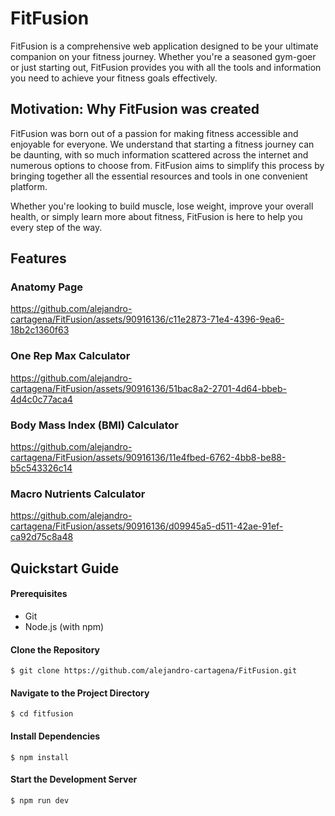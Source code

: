 # FitFusion

FitFusion is a comprehensive web application designed to be your ultimate companion on your fitness journey. 
Whether you're a seasoned gym-goer or just starting out, FitFusion provides you with all the tools and information 
you need to achieve your fitness goals effectively.

## Motivation: Why FitFusion was created 

FitFusion was born out of a passion for making fitness accessible and enjoyable for everyone. We understand that starting a fitness journey can be daunting, with so much information scattered across the internet and numerous options to choose from. FitFusion aims to simplify this process by bringing together all the essential resources and tools in one convenient platform.

Whether you're looking to build muscle, lose weight, improve your overall health, or simply learn more about fitness, FitFusion is here to help you every step of the way.

## Features
### Anatomy Page
https://github.com/alejandro-cartagena/FitFusion/assets/90916136/c11e2873-71e4-4396-9ea6-18b2c1360f63

### One Rep Max Calculator
https://github.com/alejandro-cartagena/FitFusion/assets/90916136/51bac8a2-2701-4d64-bbeb-4d4c0c77aca4

### Body Mass Index (BMI) Calculator
https://github.com/alejandro-cartagena/FitFusion/assets/90916136/11e4fbed-6762-4bb8-be88-b5c543326c14

### Macro Nutrients Calculator
https://github.com/alejandro-cartagena/FitFusion/assets/90916136/d09945a5-d511-42ae-91ef-ca92d75c8a48

## Quickstart Guide
#### Prerequisites

* Git
* Node.js (with npm)

#### Clone the Repository

```
$ git clone https://github.com/alejandro-cartagena/FitFusion.git
````
#### Navigate to the Project Directory
```
$ cd fitfusion
````
#### Install Dependencies
```
$ npm install
````
#### Start the Development Server
```
$ npm run dev
````

